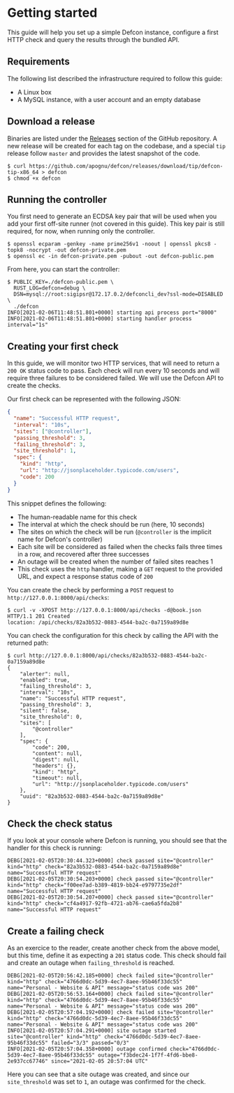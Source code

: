 # Getting started

This guide will help you set up a simple Defcon instance, configure a first HTTP check and query the results through the bundled API.

## Requirements

The following list described the infrastructure required to follow this guide:

 * A Linux box
 * A MySQL instance, with a user account and an empty database

## Download a release

Binaries are listed under the [Releases](https://github.com/apognu/defcon/release) section of the GitHub repository. A new release will be created for each tag on the codebase, and a special `tip` release follow `master` and provides the latest snapshot of the code.

```shell
$ curl https://github.com/apognu/defcon/releases/download/tip/defcon-tip-x86_64 > defcon
$ chmod +x defcon
```

## Running the controller

You first need to generate an ECDSA key pair that will be used when you add your first off-site runner (not covered in this guide). This key pair is still required, for now, when running only the controller.

```shell
$ openssl ecparam -genkey -name prime256v1 -noout | openssl pkcs8 -topk8 -nocrypt -out defcon-private.pem
$ openssl ec -in defcon-private.pem -pubout -out defcon-public.pem
```

From here, you can start the controller:

```shell
$ PUBLIC_KEY=./defcon-public.pem \
  RUST_LOG=defcon=debug \
  DSN=mysql://root:sigipsr@172.17.0.2/defconcli_dev?ssl-mode=DISABLED \
  ./defcon
INFO[2021-02-06T11:48:51.801+0000] starting api process port="8000"
INFO[2021-02-06T11:48:51.801+0000] starting handler process interval="1s"
```

## Creating your first check

In this guide, we will monitor two HTTP services, that will need to return a `200 OK` status code to pass. Each check will run every 10 seconds and will require three failures to be considered failed. We will use the Defcon API to create the checks.

Our first check can be represented with the following JSON:

```json
{
  "name": "Successful HTTP request",
  "interval": "10s",
  "sites": ["@controller"],
  "passing_threshold": 3,
  "failing_threshold": 3,
  "site_threshold": 1,
  "spec": {
    "kind": "http",
    "url": "http://jsonplaceholder.typicode.com/users",
    "code": 200
  }
}
```

This snippet defines the following:

 * The human-readable name for this check
 * The interval at which the check should be run (here, 10 seconds)
 * The sites on which the check will be run (`@controller` is the implicit name for Defcon's controller)
 * Each site will be considered as failed when the checks fails three times in a row, and recovered after three successes
 * An outage will be created when the number of failed sites reaches 1
 * This check uses the `http` handler, making a `GET` request to the provided URL, and expect a response status code of `200`

You can create the check by performing a `POST` request to `http://127.0.0.1:8000/api/checks`:

```shell
$ curl -v -XPOST http://127.0.0.1:8000/api/checks -d@book.json
HTTP/1.1 201 Created
location: /api/checks/82a3b532-0883-4544-ba2c-0a7159a89d8e
```

You can check the configuration for this check by calling the API with the returned path:

```shell
$ curl http://127.0.0.1:8000/api/checks/82a3b532-0883-4544-ba2c-0a7159a89d8e
{
    "alerter": null,
    "enabled": true,
    "failing_threshold": 3,
    "interval": "10s",
    "name": "Successful HTTP request",
    "passing_threshold": 3,
    "silent": false,
    "site_threshold": 0,
    "sites": [
        "@controller"
    ],
    "spec": {
        "code": 200,
        "content": null,
        "digest": null,
        "headers": {},
        "kind": "http",
        "timeout": null,
        "url": "http://jsonplaceholder.typicode.com/users"
    },
    "uuid": "82a3b532-0883-4544-ba2c-0a7159a89d8e"
}
```

## Check the check status

If you look at your console where Defcon is running, you should see that the handler for this check is running:

```shell
DEBG[2021-02-05T20:30:44.323+0000] check passed site="@controller" kind="http" check="82a3b532-0883-4544-ba2c-0a7159a89d8e" name="Successful HTTP request"
DEBG[2021-02-05T20:30:54.203+0000] check passed site="@controller" kind="http" check="f00ee7ad-b389-4819-bb24-e9797735e2df" name="Successful HTTP request"
DEBG[2021-02-05T20:30:54.207+0000] check passed site="@controller" kind="http" check="cf4a4917-92fb-4721-ab76-cae6a5fda2b8" name="Successful HTTP request"
```

## Create a failing check

As an exercice to the reader, create another check from the above model, but this time, define it as expecting a `201` status code. This check should fail and create an outage when `failing_threshold` is reached.

```shell
DEBG[2021-02-05T20:56:42.185+0000] check failed site="@controller" kind="http" check="4766d0dc-5d39-4ec7-8aee-95b46f33dc55" name="Personal - Website & API" message="status code was 200"
DEBG[2021-02-05T20:56:53.164+0000] check failed site="@controller" kind="http" check="4766d0dc-5d39-4ec7-8aee-95b46f33dc55" name="Personal - Website & API" message="status code was 200"
DEBG[2021-02-05T20:57:04.192+0000] check failed site="@controller" kind="http" check="4766d0dc-5d39-4ec7-8aee-95b46f33dc55" name="Personal - Website & API" message="status code was 200"
INFO[2021-02-05T20:57:04.291+0000] site outage started site="@controller" kind="http" check="4766d0dc-5d39-4ec7-8aee-95b46f33dc55" failed="3/3" passed="0/3"
INFO[2021-02-05T20:57:04.358+0000] outage confirmed check="4766d0dc-5d39-4ec7-8aee-95b46f33dc55" outage="f3bdec24-1f7f-4fd6-bbe8-2e937cc67746" since="2021-02-05 20:57:04 UTC"
```

Here you can see that a site outage was created, and since our `site_threshold` was set to `1`, an outage was confirmed for the check.
